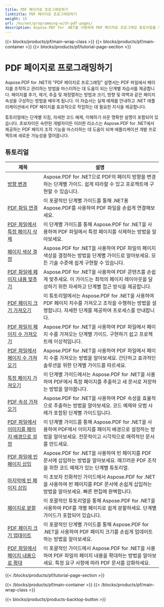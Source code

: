```yaml
---
title: PDF 페이지로 프로그래밍하기
linktitle: PDF 페이지로 프로그래밍하기
weight: 15
url: /ko/net/programming-with-pdf-pages/
description: Aspose.PDF for .NET을 사용하여 PDF 페이지로 프로그래밍 튜토리얼을 확인하세요. PDF 파일의 페이지를 조작하고 사용자 지정하는 방법을 알아보세요.
---
```


{{< blocks/products/pf/main-wrap-class >}}
{{< blocks/products/pf/main-container >}}
{{< blocks/products/pf/tutorial-page-section >}}

# PDF 페이지로 프로그래밍하기

Aspose.PDF for .NET의 "PDF 페이지로 프로그래밍" 설명서는 PDF 파일에서 페이지를 조작하고 관리하는 방법을 마스터하는 데 도움이 되는 단계별 자습서를 제공합니다. 페이지를 추가, 제거, 추출 및 재정렬하는 방법과 크기, 방향 및 여백과 같은 페이지 속성을 구성하는 방법을 배우게 됩니다. 이 자습서는 실제 예제를 안내하고 .NET 애플리케이션에서 PDF 페이지를 효과적으로 작업하는 데 필요한 지식을 제공합니다.

튜토리얼에는 단계별 지침, 자세한 코드 예제, 이해하기 쉬운 명확한 설명이 포함되어 있습니다. 초보자이든 숙련된 개발자이든 이러한 리소스는 Aspose.PDF for .NET에서 제공하는 PDF 페이지 조작 기능을 마스터하는 데 도움이 되며 애플리케이션 개발 프로젝트에 새로운 가능성을 열어줍니다.

## 튜토리얼
| 제목 | 설명 |
| --- | --- | 
| [방향 변경](./change-orientation/) | Aspose.PDF for .NET으로 PDF의 페이지 방향을 변경하는 단계별 가이드. 쉽게 따라할 수 있고 프로젝트에 구현할 수 있습니다. |  
| [PDF 파일 연결](./concatenate-pdf-files/) | 이 포괄적인 단계별 가이드를 통해 .NET용 Aspose.PDF를 사용하여 PDF 파일을 손쉽게 연결해보세요. |  
| [PDF 파일에서 특정 페이지 삭제](./delete-particular-page/) | 이 단계별 가이드를 통해 Aspose.PDF for .NET을 사용하여 PDF 파일에서 특정 페이지를 삭제하는 방법을 알아보세요. |  
| [페이지 색상 결정](./determine-page-color/) | Aspose.PDF for .NET을 사용하여 PDF 파일의 페이지 색상을 결정하는 방법을 단계별 가이드로 알아보세요. 모든 기술 수준에 쉽게 구현할 수 있습니다. |  
| [PDF 파일에 페이지 내용 맞추기](./fit-page-contents/) | Aspose.PDF for .NET을 사용하여 PDF 콘텐츠를 손쉽게 맞추세요. 이 가이드는 최적의 페이지 레이아웃을 달성하기 위한 자세하고 단계별 접근 방식을 제공합니다. |  
| [PDF 페이지 크기 가져오기](./get-dimensions/) | 이 튜토리얼에서는 Aspose.PDF for .NET을 사용하여 PDF 페이지 치수를 가져오고 조작을 수행하는 방법을 설명합니다. 자세한 단계를 제공하여 프로세스를 안내합니다. |  
| [PDF 파일의 페이지 수 가져오기](./get-number-of-pages/) | Aspose.PDF for .NET을 사용하여 PDF 파일에서 페이지 수를 가져오는 단계별 가이드. 구현하기 쉽고 프로젝트에 이상적입니다. |  
| [PDF 파일에서 페이지 수 가져오기](./get-page-count/) | Aspose.PDF for .NET을 사용하여 PDF 파일에서 페이지 수를 가져오는 방법을 알아보세요. 간단하고 효과적인 솔루션을 위한 단계별 가이드를 따르세요. |  
| [특정 페이지 가져오기](./get-particular-page/) | 이 단계별 가이드에서는 Aspose.PDF for .NET을 사용하여 PDF에서 특정 페이지를 추출하고 새 문서로 저장하는 방법을 알아봅니다. |  
| [PDF 속성 가져오기](./get-properties/) | Aspose.PDF for .NET을 사용하여 PDF 속성을 효율적으로 추출하는 방법을 알아보세요. 코드 예제와 모범 사례가 포함된 단계별 가이드입니다. |  
| [PDF 파일에서 이미지를 페이지 배경으로 설정](./image-as-background/) | 이 단계별 가이드를 통해 Aspose.PDF for .NET을 사용하여 PDF에서 이미지를 페이지 배경으로 설정하는 방법을 알아보세요. 전문적이고 시각적으로 매력적인 문서를 만드세요. |  
| [PDF 파일에 빈 페이지 삽입](./insert-empty-page/) | Aspose.PDF for .NET을 사용하여 빈 페이지를 PDF 문서에 삽입하는 방법을 알아보세요. 매끄러운 PDF 조작을 위한 코드 예제가 있는 단계별 튜토리얼. |  
| [마지막에 빈 페이지 삽입](./insert-empty-page-at-end/) | 이 초보자 친화적인 가이드에서 Aspose.PDF for .NET을 사용하여 빈 페이지를 PDF 문서에 손쉽게 삽입하는 방법을 알아보세요. 빠른 편집에 완벽합니다. |  
| [페이지로 분할](./split-to-pages/) | 이 포괄적인 튜토리얼을 통해 Aspose.PDF for .NET을 사용하여 PDF를 개별 페이지로 쉽게 분할하세요. 단계별 가이드가 포함되어 있습니다. |  
| [PDF 페이지 크기 업데이트](./update-dimensions/) | 이 포괄적인 단계별 가이드를 통해 Aspose.PDF for .NET을 사용하여 PDF 페이지 크기를 손쉽게 업데이트하는 방법을 알아보세요. |  
| [PDF 파일에서 페이지 내용으로 확대](./zoom-to-page-contents/) | 이 포괄적인 가이드에서 Aspose.PDF for .NET을 사용하여 PDF 파일의 페이지 내용을 확대하는 방법을 알아보세요. 특정 요구 사항에 따라 PDF 문서를 강화하세요. |  
{{< /blocks/products/pf/tutorial-page-section >}}

{{< /blocks/products/pf/main-container >}}
{{< /blocks/products/pf/main-wrap-class >}}

{{< blocks/products/products-backtop-button >}}

